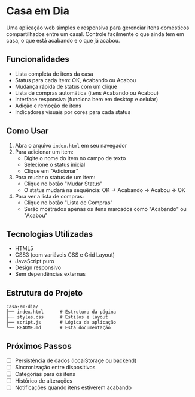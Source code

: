 # Casa em Dia

Uma aplicação web simples e responsiva para gerenciar itens domésticos compartilhados entre um casal. Controle facilmente o que ainda tem em casa, o que está acabando e o que já acabou.

## Funcionalidades

- Lista completa de itens da casa
- Status para cada item: OK, Acabando ou Acabou
- Mudança rápida de status com um clique
- Lista de compras automática (itens Acabando ou Acabou)
- Interface responsiva (funciona bem em desktop e celular)
- Adição e remoção de itens
- Indicadores visuais por cores para cada status

## Como Usar

1. Abra o arquivo `index.html` em seu navegador
2. Para adicionar um item:
   - Digite o nome do item no campo de texto
   - Selecione o status inicial
   - Clique em "Adicionar"
3. Para mudar o status de um item:
   - Clique no botão "Mudar Status"
   - O status mudará na sequência: OK → Acabando → Acabou → OK
4. Para ver a lista de compras:
   - Clique no botão "Lista de Compras"
   - Serão mostrados apenas os itens marcados como "Acabando" ou "Acabou"

## Tecnologias Utilizadas

- HTML5
- CSS3 (com variáveis CSS e Grid Layout)
- JavaScript puro
- Design responsivo
- Sem dependências externas

## Estrutura do Projeto

```
casa-em-dia/
├── index.html      # Estrutura da página
├── styles.css      # Estilos e layout
├── script.js       # Lógica da aplicação
└── README.md       # Esta documentação
```

## Próximos Passos

- [ ] Persistência de dados (localStorage ou backend)
- [ ] Sincronização entre dispositivos
- [ ] Categorias para os itens
- [ ] Histórico de alterações
- [ ] Notificações quando itens estiverem acabando